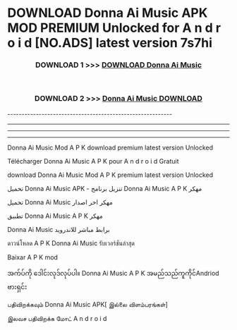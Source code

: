 # DOWNLOAD Donna Ai Music  APK MOD PREMIUM Unlocked for A n d r o i d [NO.ADS] latest version 7s7hi 



<div align="center">

<h3>DOWNLOAD 1 >>> <a href="https://getmod2.web.app/?judul=Donna Ai Music ">DOWNLOAD Donna Ai Music </a></h3><br>

<h3>DOWNLOAD 2 >>> <a href="https://getmod2.web.app/?judul=Donna Ai Music ">Donna Ai Music  DOWNLOAD </a></h3>

</div>
----------------------------------------------------------

----------------------------------------------------------

----------------------------------------------------------

----------------------------------------------------------

Donna Ai Music  Mod A P K download premium latest version Unlocked

Télécharger Donna Ai Music  A P K pour A n d r o i d Gratuit

download Donna Ai Music  Mod A P K premium latest version Unlocked

تحميل Donna Ai Music  APK - تنزيل برنامج Donna Ai Music  A P K مهكر

تحميل Donna Ai Music  مهكر اخر اصدار

تطبيق Donna Ai Music  A P K مهكر

Donna Ai Music  برابط مباشر للاندرويد

ดาวน์โหลด A P K Donna Ai Music  รับเวอร์ชันล่าสุด

Baixar A P K mod

အက်ပ်ကို ဒေါင်းလုဒ်လုပ်ပါ။ Donna Ai Music  A P K အမည်သည်ကူကိုင်Andriod ဗားရှင်း

பதிவிறக்கவும் Donna Ai Music  APK[ இல்லை விளம்பரங்கள்] 
 
இலவச பதிவிறக்க மோட் A n d r o i d



